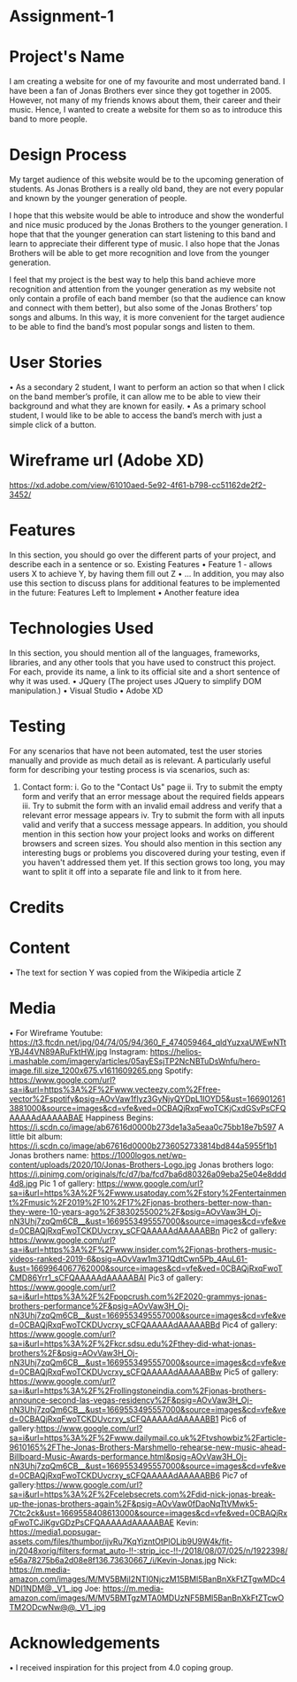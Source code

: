# Assignment-1

# Project's Name

I am creating a website for one of my favourite and most underrated band. I have been a fan of Jonas Brothers ever since they got together in 2005. However, not many of my friends knows about them, their career and their music. Hence, I wanted to create a website for them so as to introduce this band to more people. 

# Design Process
My target audience of this website would be to the upcoming generation of students. As Jonas Brothers is a really old band, they are not every popular and known by the younger generation of people. 

I hope that this website would be able to introduce and show the wonderful and nice music produced by the Jonas Brothers to the younger generation. I hope that that the younger generation can start listening to this band and learn to appreciate their different type of music. I also hope that the Jonas Brothers will be able to get more recognition and love from the younger generation. 

I feel that my project is the best way to help this band achieve more recognition and attention from the younger generation as my website not only contain a profile of each band member (so that the audience can know and connect with them better), but also some of the Jonas Brothers’ top songs and albums. In this way, it is more convenient for the target audience to be able to find the band’s most popular songs and listen to them. 

# User Stories
•	As a secondary 2 student, I want to perform an action so that when I click on the band member’s profile, it can allow me to be able to view their background and what they are known for easily.
•	As a primary school student, I would like to be able to access the band’s merch with just a simple click of a button. 

# Wireframe url (Adobe XD) 
  https://xd.adobe.com/view/61010aed-5e92-4f61-b798-cc51162de2f2-3452/ 

# Features
In this section, you should go over the different parts of your project, and describe each in a sentence or so.
Existing Features
•	Feature 1 - allows users X to achieve Y, by having them fill out Z
•	...
In addition, you may also use this section to discuss plans for additional features to be implemented in the future:
Features Left to Implement
•	Another feature idea

# Technologies Used
In this section, you should mention all of the languages, frameworks, libraries, and any other tools that you have used to construct this project. For each, provide its name, a link to its official site and a short sentence of why it was used.
•	JQuery (The project uses JQuery to simplify DOM manipulation.)
•	Visual Studio
•   Adobe XD


# Testing
For any scenarios that have not been automated, test the user stories manually and provide as much detail as is relevant. A particularly useful form for describing your testing process is via scenarios, such as:
1.	Contact form:
i.	Go to the "Contact Us" page
ii.	Try to submit the empty form and verify that an error message about the required fields appears
iii.	Try to submit the form with an invalid email address and verify that a relevant error message appears
iv.	Try to submit the form with all inputs valid and verify that a success message appears.
In addition, you should mention in this section how your project looks and works on different browsers and screen sizes.
You should also mention in this section any interesting bugs or problems you discovered during your testing, even if you haven't addressed them yet.
If this section grows too long, you may want to split it off into a separate file and link to it from here.

# Credits
# Content
•	The text for section Y was copied from the Wikipedia article Z
# Media
•	For Wireframe
Youtube: https://t3.ftcdn.net/jpg/04/74/05/94/360_F_474059464_qldYuzxaUWEwNTtYBJ44VN89ARuFktHW.jpg 
Instagram:  https://helios-i.mashable.com/imagery/articles/05ayESsjTP2NcNBTuDsWnfu/hero-image.fill.size_1200x675.v1611609265.png 
Spotify: https://www.google.com/url?sa=i&url=https%3A%2F%2Fwww.vecteezy.com%2Ffree-vector%2Fspotify&psig=AOvVaw1fIyz3GyNjyQYDpL1IOYD5&ust=1669012613881000&source=images&cd=vfe&ved=0CBAQjRxqFwoTCKjCxdGSvPsCFQAAAAAdAAAAABAE 
Happiness Begins: https://i.scdn.co/image/ab67616d0000b273de1a3a5eaa0c75bb18e7b597 
A little bit album:  https://i.scdn.co/image/ab67616d0000b2736052733814bd844a5955f1b1 
Jonas brothers name: https://1000logos.net/wp-content/uploads/2020/10/Jonas-Brothers-Logo.jpg 
Jonas brothers logo: https://i.pinimg.com/originals/fc/d7/ba/fcd7ba6d80326a09eba25e04e8ddd4d8.jpg 
Pic 1 of gallery: https://www.google.com/url?sa=i&url=https%3A%2F%2Fwww.usatoday.com%2Fstory%2Fentertainment%2Fmusic%2F2019%2F10%2F17%2Fjonas-brothers-better-now-than-they-were-10-years-ago%2F3830255002%2F&psig=AOvVaw3H_Oj-nN3Uhj7zqQm6CB__&ust=1669553495557000&source=images&cd=vfe&ved=0CBAQjRxqFwoTCKDUvcrxy_sCFQAAAAAdAAAAABBn
Pic2 of gallery: https://www.google.com/url?sa=i&url=https%3A%2F%2Fwww.insider.com%2Fjonas-brothers-music-videos-ranked-2019-6&psig=AOvVaw1m371QdtCwn5Pb_4AuL61-&ust=1669964067762000&source=images&cd=vfe&ved=0CBAQjRxqFwoTCMD86Yrr1_sCFQAAAAAdAAAAABAI
Pic3 of gallery: https://www.google.com/url?sa=i&url=https%3A%2F%2Fpopcrush.com%2F2020-grammys-jonas-brothers-performance%2F&psig=AOvVaw3H_Oj-nN3Uhj7zqQm6CB__&ust=1669553495557000&source=images&cd=vfe&ved=0CBAQjRxqFwoTCKDUvcrxy_sCFQAAAAAdAAAAABBd
Pic4 of gallery: https://www.google.com/url?sa=i&url=https%3A%2F%2Fkcr.sdsu.edu%2Fthey-did-what-jonas-brothers%2F&psig=AOvVaw3H_Oj-nN3Uhj7zqQm6CB__&ust=1669553495557000&source=images&cd=vfe&ved=0CBAQjRxqFwoTCKDUvcrxy_sCFQAAAAAdAAAAABBw
Pic5 of gallery: https://www.google.com/url?sa=i&url=https%3A%2F%2Frollingstoneindia.com%2Fjonas-brothers-announce-second-las-vegas-residency%2F&psig=AOvVaw3H_Oj-nN3Uhj7zqQm6CB__&ust=1669553495557000&source=images&cd=vfe&ved=0CBAQjRxqFwoTCKDUvcrxy_sCFQAAAAAdAAAAABB1
Pic6 of gallery:https://www.google.com/url?sa=i&url=https%3A%2F%2Fwww.dailymail.co.uk%2Ftvshowbiz%2Farticle-9610165%2FThe-Jonas-Brothers-Marshmello-rehearse-new-music-ahead-Billboard-Music-Awards-performance.html&psig=AOvVaw3H_Oj-nN3Uhj7zqQm6CB__&ust=1669553495557000&source=images&cd=vfe&ved=0CBAQjRxqFwoTCKDUvcrxy_sCFQAAAAAdAAAAABB6
Pic7 of gallery:https://www.google.com/url?sa=i&url=https%3A%2F%2Fcelebsecrets.com%2Fdid-nick-jonas-break-up-the-jonas-brothers-again%2F&psig=AOvVaw0fDaoNqTtVMwk5-7Ctc2ck&ust=1669558408613000&source=images&cd=vfe&ved=0CBAQjRxqFwoTCJiKgvGDzPsCFQAAAAAdAAAAABAE
Kevin: https://media1.popsugar-assets.com/files/thumbor/ijvRu7KqYizntOtPlOLib9U9W4k/fit-in/2048xorig/filters:format_auto-!!-:strip_icc-!!-/2018/08/07/025/n/1922398/e56a78275b6a2d08e8f136.73630667_/i/Kevin-Jonas.jpg 
Nick: https://m.media-amazon.com/images/M/MV5BMjI2NTI0NjczM15BMl5BanBnXkFtZTgwMDc4NDI1NDM@._V1_.jpg 
Joe: https://m.media-amazon.com/images/M/MV5BMTgzMTA0MDUzNF5BMl5BanBnXkFtZTcwOTM2ODcwNw@@._V1_.jpg 

# Acknowledgements
•	I received inspiration for this project from 4.0 coping group. 
